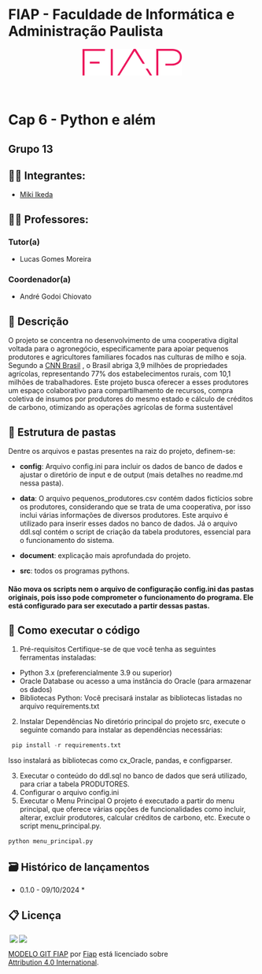 # FIAP - Faculdade de Informática e Administração Paulista

<p align="center">
<a href= "https://www.fiap.com.br/"><img src="assets/logo-fiap.png" alt="FIAP - Faculdade de Informática e Admnistração Paulista" border="0" width=40% height=40%></a>
</p>

<br>

# Cap 6 - Python e além

## Grupo 13

## 👨‍🎓 Integrantes: 
- <a href="https://www.linkedin.com/in/miki-ikeda-880a141b2/">Miki Ikeda</a>

## 👩‍🏫 Professores:
### Tutor(a) 
- Lucas Gomes Moreira
### Coordenador(a)
- André Godoi Chiovato


## 📜 Descrição

O projeto se concentra no desenvolvimento de uma cooperativa digital voltada para o agronegócio, especificamente para apoiar pequenos produtores e agricultores familiares focados nas culturas de milho e soja. Segundo a <a href="https://www.cnnbrasil.com.br/economia/macroeconomia/agricultura-familiar-brasileira-ocupa-8a-posicao-entre-os-maiores-produtores-de-alimentos-do-mundo-mostra-anuario/">CNN Brasil</a> , o Brasil abriga 3,9 milhões de propriedades agrícolas, representando 77% dos estabelecimentos rurais, com 10,1 milhões de trabalhadores. Este projeto busca oferecer a esses produtores um espaço colaborativo para compartilhamento de recursos, compra coletiva de insumos por produtores do mesmo estado e cálculo de créditos de carbono, otimizando as operações agrícolas de forma sustentável


## 📁 Estrutura de pastas

Dentre os arquivos e pastas presentes na raiz do projeto, definem-se:

- <b>config</b>: Arquivo config.ini para incluir os dados de banco de dados e ajustar o diretório de input e de output (mais detalhes no readme.md nessa pasta).

- <b>data</b>: O arquivo pequenos_produtores.csv contém dados fictícios sobre os produtores, considerando que se trata de uma cooperativa, por isso inclui várias informações de diversos produtores. Este arquivo é utilizado para inserir esses dados no banco de dados. Já o arquivo ddl.sql contém o script de criação da tabela produtores, essencial para o funcionamento do sistema.

- <b>document</b>: explicação mais aprofundada do projeto.

- <b>src</b>: todos os programas pythons.

#### Não mova os scripts nem o arquivo de configuração config.ini das pastas originais, pois isso pode comprometer o funcionamento do programa. Ele está configurado para ser executado a partir dessas pastas.

## 🔧 Como executar o código

1. Pré-requisitos
Certifique-se de que você tenha as seguintes ferramentas instaladas:

- Python 3.x (preferencialmente 3.9 ou superior)
- Oracle Database ou acesso a uma instância do Oracle (para armazenar os dados)
- Bibliotecas Python: Você precisará instalar as bibliotecas listadas no arquivo requirements.txt

2. Instalar Dependências
No diretório principal do projeto src, execute o seguinte comando para instalar as dependências necessárias:

  ```python
   pip install -r requirements.txt
 ```
Isso instalará as bibliotecas como cx_Oracle, pandas, e configparser.

3. Executar o conteúdo do ddl.sql no banco de dados que será utilizado, para criar a tabela PRODUTORES.
4. Configurar o arquivo config.ini
5. Executar o Menu Principal
O projeto é executado a partir do menu principal, que oferece várias opções de funcionalidades como incluir, alterar, excluir produtores, calcular créditos de carbono, etc.
Execute o script menu_principal.py.
 
  ```python
  python menu_principal.py
 ```

## 🗃 Histórico de lançamentos

* 0.1.0 - 09/10/2024
    *

## 📋 Licença

<img style="height:22px!important;margin-left:3px;vertical-align:text-bottom;" src="https://mirrors.creativecommons.org/presskit/icons/cc.svg?ref=chooser-v1"><img style="height:22px!important;margin-left:3px;vertical-align:text-bottom;" src="https://mirrors.creativecommons.org/presskit/icons/by.svg?ref=chooser-v1"><p xmlns:cc="http://creativecommons.org/ns#" xmlns:dct="http://purl.org/dc/terms/"><a property="dct:title" rel="cc:attributionURL" href="https://github.com/agodoi/template">MODELO GIT FIAP</a> por <a rel="cc:attributionURL dct:creator" property="cc:attributionName" href="https://fiap.com.br">Fiap</a> está licenciado sobre <a href="http://creativecommons.org/licenses/by/4.0/?ref=chooser-v1" target="_blank" rel="license noopener noreferrer" style="display:inline-block;">Attribution 4.0 International</a>.</p>


